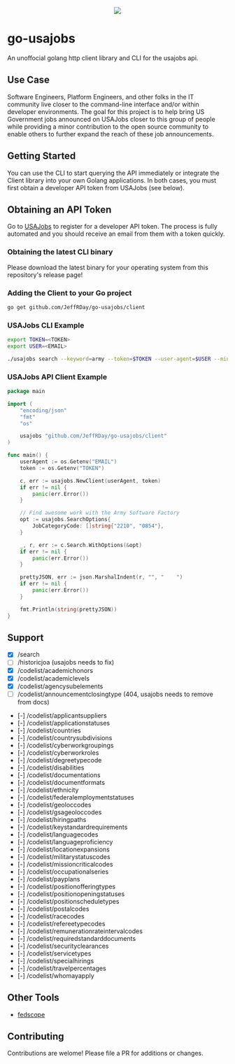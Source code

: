 
<p align="center">
    <a href="https://github.com/JeffRDay/go-usajobs/releases" alt="Release">
        <img src="https://img.shields.io/github/v/release/jeffrday/go-usajobs" /></a>
</p>

# go-usajobs

An unoffocial golang http client library and CLI for the usajobs api.

## Use Case

Software Engineers, Platform Engineers, and other folks in the IT community live
closer to the command-line interface and/or within developer environments. The 
goal for this project is to help bring US Government jobs announced on USAJobs
closer to this group of people while providing a minor contribution to the open 
source community to enable others to further expand the reach of these job
announcements.

## Getting Started

You can use the CLI to start querying the API immediately or integrate
the Client library into your own Golang applications. In both cases, you must
first obtain a developer API token from USAJobs (see below).

## Obtaining an API Token

Go to [USAJobs](https://developer.usajobs.gov/apirequest/) to register for
a developer API token. The process is fully automated and you should receive
an email from them with a token quickly.

### Obtaining the latest CLI binary

Please download the latest binary for your operating system from this repository's
release page!

### Adding the Client to your Go project

```bash
go get github.com/JeffRDay/go-usajobs/client
```

### USAJobs CLI Example

```bash
export TOKEN=<TOKEN>
export USER=<EMAIL>

./usajobs search --keyword=army --token=$TOKEN --user-agent=$USER --min-salary=80,000
```

### USAJobs API Client Example

```go
package main

import (
	"encoding/json"
	"fmt"
	"os"

	usajobs "github.com/JeffRDay/go-usajobs/client"
)

func main() {
	userAgent := os.Getenv("EMAIL")
	token := os.Getenv("TOKEN")

	c, err := usajobs.NewClient(userAgent, token)
	if err != nil {
		panic(err.Error())
	}

	// Find awesome work with the Army Software Factory
	opt := usajobs.SearchOptions{
		JobCategoryCode: []string{"2210", "0854"},
	}

	_, r, err := c.Search.WithOptions(&opt)
	if err != nil {
		panic(err.Error())
	}

	prettyJSON, err := json.MarshalIndent(r, "", "    ")
	if err != nil {
		panic(err.Error())
	}

	fmt.Println(string(prettyJSON))
}
```

## Support

- [X] /search
- [ ] /historicjoa (usajobs needs to fix)
- [X] /codelist/academichonors
- [X] /codelist/academiclevels
- [X] /codelist/agencysubelements
- [ ] /codelist/announcementclosingtype (404, usajobs needs to remove from docs)
- [-] /codelist/applicantsuppliers
- [-] /codelist/applicationstatuses
- [-] /codelist/countries
- [-] /codelist/countrysubdivisions
- [-] /codelist/cyberworkgroupings
- [-] /codelist/cyberworkroles
- [-] /codelist/degreetypecode
- [-] /codelist/disabilities
- [-] /codelist/documentations
- [-] /codelist/documentformats
- [-] /codelist/ethnicity
- [-] /codelist/federalemploymentstatuses
- [-] /codelist/geoloccodes
- [-] /codelist/gsageoloccodes
- [-] /codelist/hiringpaths
- [-] /codelist/keystandardrequirements
- [-] /codelist/languagecodes
- [-] /codelist/languageproficiency
- [-] /codelist/locationexpansions
- [-] /codelist/militarystatuscodes
- [-] /codelist/missioncriticalcodes
- [-] /codelist/occupationalseries
- [-] /codelist/payplans
- [-] /codelist/positionofferingtypes
- [-] /codelist/positionopeningstatuses
- [-] /codelist/positionscheduletypes
- [-] /codelist/postalcodes
- [-] /codelist/racecodes
- [-] /codelist/refereetypecodes
- [-] /codelist/remunerationrateintervalcodes
- [-] /codelist/requiredstandarddocuments
- [-] /codelist/securityclearances
- [-] /codelist/servicetypes
- [-] /codelist/specialhirings
- [-] /codelist/travelpercentages
- [-] /codelist/whomayapply

## Other Tools

- [fedscope](https://www.fedscope.opm.gov/ibmcognos/bi/?perspective=home)

## Contributing

Contributions are welome! Please file a PR for additions or changes. 
